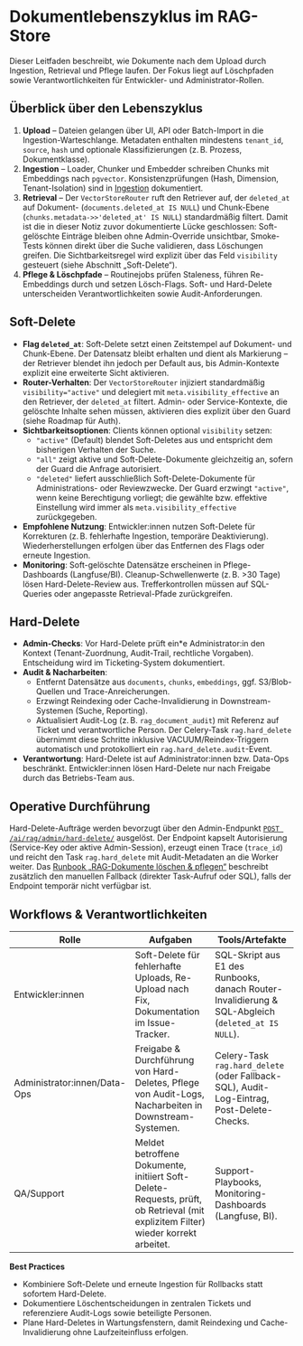 # Dokumentlebenszyklus im RAG-Store

Dieser Leitfaden beschreibt, wie Dokumente nach dem Upload durch Ingestion, Retrieval und Pflege laufen. Der Fokus liegt auf Löschpfaden sowie Verantwortlichkeiten für Entwickler- und Administrator-Rollen.

## Überblick über den Lebenszyklus

1. **Upload** – Dateien gelangen über UI, API oder Batch-Import in die Ingestion-Warteschlange. Metadaten enthalten mindestens `tenant_id`, `source`, `hash` und optionale Klassifizierungen (z. B. Prozess, Dokumentklasse).
2. **Ingestion** – Loader, Chunker und Embedder schreiben Chunks mit Embeddings nach `pgvector`. Konsistenzprüfungen (Hash, Dimension, Tenant-Isolation) sind in [Ingestion](ingestion.md) dokumentiert.
3. **Retrieval** – Der `VectorStoreRouter` ruft den Retriever auf, der `deleted_at` auf Dokument- (`documents.deleted_at IS NULL`) und Chunk-Ebene (`chunks.metadata->>'deleted_at' IS NULL`) standardmäßig filtert. Damit ist die in dieser Notiz zuvor dokumentierte Lücke geschlossen: Soft-gelöschte Einträge bleiben ohne Admin-Override unsichtbar, Smoke-Tests können direkt über die Suche validieren, dass Löschungen greifen. Die Sichtbarkeitsregel wird explizit über das Feld `visibility` gesteuert (siehe Abschnitt „Soft-Delete“).
4. **Pflege & Löschpfade** – Routinejobs prüfen Staleness, führen Re-Embeddings durch und setzen Lösch-Flags. Soft- und Hard-Delete unterscheiden Verantwortlichkeiten sowie Audit-Anforderungen.

## Soft-Delete

- **Flag `deleted_at`**: Soft-Delete setzt einen Zeitstempel auf Dokument- und Chunk-Ebene. Der Datensatz bleibt erhalten und dient als Markierung – der Retriever blendet ihn jedoch per Default aus, bis Admin-Kontexte explizit eine erweiterte Sicht aktivieren.
- **Router-Verhalten**: Der `VectorStoreRouter` injiziert standardmäßig `visibility="active"` und delegiert mit `meta.visibility_effective` an den Retriever, der `deleted_at` filtert. Admin- oder Service-Kontexte, die gelöschte Inhalte sehen müssen, aktivieren dies explizit über den Guard (siehe Roadmap für Auth).
- **Sichtbarkeitsoptionen**: Clients können optional `visibility` setzen:
  - `"active"` (Default) blendet Soft-Deletes aus und entspricht dem bisherigen Verhalten der Suche.
  - `"all"` zeigt aktive und Soft-Delete-Dokumente gleichzeitig an, sofern der Guard die Anfrage autorisiert.
  - `"deleted"` liefert ausschließlich Soft-Delete-Dokumente für Administrations- oder Reviewzwecke.
  Der Guard erzwingt `"active"`, wenn keine Berechtigung vorliegt; die gewählte bzw. effektive Einstellung wird immer als `meta.visibility_effective` zurückgegeben.
- **Empfohlene Nutzung**: Entwickler:innen nutzen Soft-Delete für Korrekturen (z. B. fehlerhafte Ingestion, temporäre Deaktivierung). Wiederherstellungen erfolgen über das Entfernen des Flags oder erneute Ingestion.
- **Monitoring**: Soft-gelöschte Datensätze erscheinen in Pflege-Dashboards (Langfuse/BI). Cleanup-Schwellenwerte (z. B. >30 Tage) lösen Hard-Delete-Review aus. Trefferkontrollen müssen auf SQL-Queries oder angepasste Retrieval-Pfade zurückgreifen.

## Hard-Delete

- **Admin-Checks**: Vor Hard-Delete prüft ein*e Administrator:in den Kontext (Tenant-Zuordnung, Audit-Trail, rechtliche Vorgaben). Entscheidung wird im Ticketing-System dokumentiert.
- **Audit & Nacharbeiten**:
  - Entfernt Datensätze aus `documents`, `chunks`, `embeddings`, ggf. S3/Blob-Quellen und Trace-Anreicherungen.
  - Erzwingt Reindexing oder Cache-Invalidierung in Downstream-Systemen (Suche, Reporting).
  - Aktualisiert Audit-Log (z. B. `rag_document_audit`) mit Referenz auf Ticket und verantwortliche Person. Der Celery-Task `rag.hard_delete` übernimmt diese Schritte inklusive VACUUM/Reindex-Triggern automatisch und protokolliert ein `rag.hard_delete.audit`-Event.
- **Verantwortung**: Hard-Delete ist auf Administrator:innen bzw. Data-Ops beschränkt. Entwickler:innen lösen Hard-Delete nur nach Freigabe durch das Betriebs-Team aus.

## Operative Durchführung

Hard-Delete-Aufträge werden bevorzugt über den Admin-Endpunkt [`POST /ai/rag/admin/hard-delete/`](../api/reference.md#post-airagadminhard-delete) ausgelöst. Der Endpoint kapselt Autorisierung (Service-Key oder aktive Admin-Session), erzeugt einen Trace (`trace_id`) und reicht den Task `rag.hard_delete` mit Audit-Metadaten an die Worker weiter. Das [Runbook „RAG-Dokumente löschen & pflegen“](../runbooks/rag_delete.md) beschreibt zusätzlich den manuellen Fallback (direkter Task-Aufruf oder SQL), falls der Endpoint temporär nicht verfügbar ist.

## Workflows & Verantwortlichkeiten

| Rolle | Aufgaben | Tools/Artefakte |
| --- | --- | --- |
| Entwickler:innen | Soft-Delete für fehlerhafte Uploads, Re-Upload nach Fix, Dokumentation im Issue-Tracker. | SQL-Skript aus E1 des Runbooks, danach Router-Invalidierung & SQL-Abgleich (`deleted_at IS NULL`). |
| Administrator:innen/Data-Ops | Freigabe & Durchführung von Hard-Deletes, Pflege von Audit-Logs, Nacharbeiten in Downstream-Systemen. | Celery-Task `rag.hard_delete` (oder Fallback-SQL), Audit-Log-Eintrag, Post-Delete-Checks. |
| QA/Support | Meldet betroffene Dokumente, initiiert Soft-Delete-Requests, prüft, ob Retrieval (mit explizitem Filter) wieder korrekt arbeitet. | Support-Playbooks, Monitoring-Dashboards (Langfuse, BI). |

**Best Practices**

- Kombiniere Soft-Delete und erneute Ingestion für Rollbacks statt sofortem Hard-Delete.
- Dokumentiere Löschentscheidungen in zentralen Tickets und referenziere Audit-Logs sowie beteiligte Personen.
- Plane Hard-Deletes in Wartungsfenstern, damit Reindexing und Cache-Invalidierung ohne Laufzeiteinfluss erfolgen.
